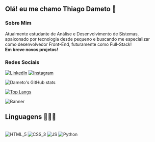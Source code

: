 ## Olá! eu me chamo Thiago Dameto 👻
### Sobre Mim

Atualmente estudante de Análise e Desenvolvimento de Sistemas, apaixonado por tecnologia desde pequeno e buscando me especializar como desenvolvedor Front-End, futuramente como Full-Stack! <br/>
<strong>Em breve novos projetos!</strong>

### Redes Sociais

[![LinkedIn](https://img.shields.io/badge/LinkedIn-0077B5?style=for-the-badge&logo=linkedin&logoColor=white)](https://www.linkedin.com/in/thiagodameto/)
[![Instagram](https://img.shields.io/badge/Instagram-E4405F?style=for-the-badge&logo=instagram&logoColor=white)](https://instagram.com/fvckdameto)

![Dameto's GitHub stats](https://github-readme-stats.vercel.app/api?username=dametoou&show_icons=true&theme=holi)

[![Top Langs](https://github-readme-stats.vercel.app/api/top-langs/?username=dametoou)](https://github.com/anuraghazra/github-readme-stats)

<img align="center" alt="Banner" src="https://i.pinimg.com/originals/f2/bb/00/f2bb00394fa05ba4baf8f38b14cd7690.gif">

## Linguagens 🧑🏻‍💻

<div style="display: inline-block"><br/>
    <img align="center" alt="HTML_5" src="https://img.shields.io/badge/HTML5-E34F26?style=for-the-badge&logo=html5&logoColor=white" />
    <img align="center" alt="CSS_3" src="https://img.shields.io/badge/CSS3-1572B6?style=for-the-badge&logo=css3&logoColor=white" />
    <img align="center" alt="JS" src="https://img.shields.io/badge/JavaScript-F7DF1E?style=for-the-badge&logo=javascript&logoColor=black" />
    <img align="center" alt="Python" src="https://img.shields.io/badge/Python-3776AB?style=for-the-badge&logo=python&logoColor=white" />
</div>
